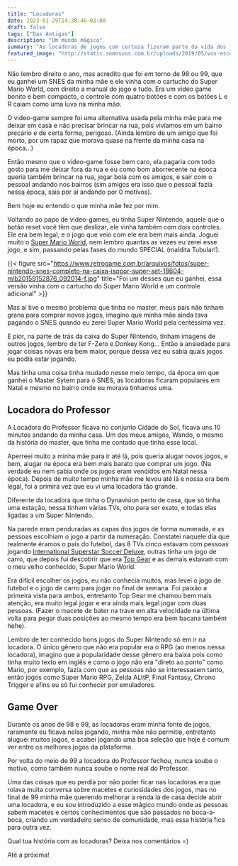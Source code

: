 ```yaml
---
title: "Locadoras"
date: 2023-01-29T14:38:46-03:00
draft: false
tags: ["Das Antigas"]
description: "Um mundo mágico"
summary: "As locadoras de jogos com certeza fizeram parte da vida dos jogadores, seja para alugar algumas horas no local ou alugar um game para levar para casa."
featured_image: "http://static.somosvos.com.br/uploads/2019/05/vos-escondidinho-hamilton-games-46.jpg"
---
```


Não lembro direito o ano, mas acredito que foi em torno de 98 ou 99, que eu ganhei um SNES da minha mãe e ele vinha com o cartucho do Super Mario World, com direito a manual do jogo e tudo. Era um video game bonito e bem compacto, o controle com quatro botões e com os botões L e R caiam como uma luva na minha mão.

O video-game sempre foi uma alternativa usada pela minha mãe para me deixar em casa e não precisar brincar na rua, pois vivíamos em um bairro precário e de certa forma, perigoso. (Ainda lembro de um amigo que foi morto, por um rapaz que morava quase na frente da minha casa na época...) 

Então mesmo que o vídeo-game fosse bem caro, ela pagaria com todo gosto para me deixar fora da rua e eu como bom aborrecente na época queria também brincar na rua, jogar bola com os amigos, e sair com o pessoal andando nos bairros (sim amigos era isso que o pessoal fazia nessa época, saia por ai andando por 0 motivos).

Bem hoje eu entendo o que minha mãe fez por mim.

Voltando ao papo de vídeo-games, eu tinha Super Nintendo, aquele que o botão reset você têm que deslizar, ele vinha também com dois controles. Ele era bem legal, e o jogo que veio com ele era bem mais ainda. Joguei muito o [Super Mario World](https://pt.wikipedia.org/wiki/Super_Mario_World), nem lembro quantas as vezes eu zerei esse jogo, e sim, passando pelas fases do mundo SPECIAL (maldita Tubular!).

{{< figure src="https://www.retrogame.com.br/arquivos/fotos/super-nintendo-snes-completo-na-caixa-isopor-super-set-18604-mlb20159152876_092014-f.jpg" title="Foi um desses que eu ganhei, essa versão vinha com o cartucho do Super Mario World e um controle adicional" >}}

Mas ai tive o mesmo problema que tinha no master, meus pais não tinham grana para comprar novos jogos, imagino que minha mãe ainda tava pagando o SNES quando eu zerei Super Mario World pela centéssima vez. 

E pior, na parte de trás da caixa do Super Nintendo, tinham imagens de outros jogos, lembro de ter F-Zero e Donkey Kong... Então a ansiedade para jogar coisas novas era bem maior, porque dessa vez eu sabia quais jogos eu podia estar jogando.

Mas tinha uma coisa tinha mudado nesse meio tempo, da época em que ganhei o Master Sytem para o SNES, as locadoras ficaram populares em Natal e mesmo no bairro onde eu morava tinhamos uma. 

## Locadora do Professor

A Locadora do Professor ficava no conjunto Cidade do Sol, ficava uns 10 minutos andando da minha casa. Um dos meus amigos, Wando, o mesmo da história do master, que tinha me contado que tinha esse local.

Aperreei muito a minha mãe para ir até lá, pois queria alugar novos jogos, e bem, alugar na época era bem mais barato que comprar um jogo. (Na verdade eu nem sabia onde os jogos eram vendidos em Natal nessa época). Depois de muito tempo minha mãe me levou até lá e nossa era bem legal, foi a primira vez que eu vi uma locadora tão grande.

Diferente da locadora que tinha o Dynavision perto de casa, que só tinha uma estação, nessa tinham várias TVs, oito para ser exato, e todas elas ligadas a um Super Nintendo. 

Na parede eram penduradas as capas dos jogos de forma numerada, e as pessoas escolhiam o jogo a partir da numeração. Constatei naquele dia que realmente éramos o país do futebol, das 8 TVs cinco estavam com pessoas jogando [International Superstar Soccer Deluxe](https://pt.wikipedia.org/wiki/International_Superstar_Soccer_Deluxe), outras tinha um jogo de carro, que depois fui descobrir que era [Top Gear](https://pt.wikipedia.org/wiki/Top_Gear_(jogo_eletr%C3%B4nico)) e as demais estavam com o meu velho conhecido, Super Mario World. 

Era difícil escolher os jogos, eu não conhecia muitos, mas levei o jogo de futebol e o jogo de carro para jogar no final de semana. Foi paixão a primeira vista para ambos, entretanto Top Gear me chamou bem mais atenção, era muito legal jogar e era ainda mais legal jogar com duas pessoas. (Fazer o macete de bater na trave em alta velocidade na última volta para pegar duas posições ao mesmo tempo era bem bacana também hehe).

Lembro de ter conhecido bons jogos do Super Nintendo só em ir na locadora. O único gênero que não era popular era o RPG (ao menos nessa locadora), imagino que a popularidade desse gênero era baixa pois como tinha muito texto em inglês e como o jogo não era "direto ao ponto" como Mario, por exemplo, fazia com que as pessoas não se interessasem tanto, então jogos como Super Mario RPG, Zelda ALttP, Final Fantasy, Chrono Trigger e afins eu só fui conhecer por emuladores.

## Game Over

Durante os anos de 98 e 99, as locadoras eram minha fonte de jogos, raramente eu ficava nelas jogando, minha mãe não permitia, entretanto aluguei muitos jogos, e acabei jogando uma boa seleção que hoje é comum ver entre os melhores jogos da plataforma.

Por volta do meio de 99 a locadora do Professor fechou, nunca soube o motivo, como também nunca soube o nome real do Professor.

Uma das coisas que eu perdia por não poder ficar nas locadoras era que rolava muita conversa sobre macetes e curiosidades dos jogos, mas no final de 99 minha mãe querendo melhorar a renda lá de casa decide abrir uma locadora, e eu sou introduzido a esse mágico mundo onde as pessoas sabem macetes e certos conhecimentos que são passados no boca-a-boca, criando um verdadeiro senso de comunidade, mas essa história fica para outra vez.

Qual tua história com as locadoras? Deixa nos comentários =)

Até a próxima!
